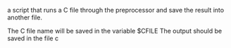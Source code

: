  a script that runs a C file through the preprocessor and save the result into another file.

The C file name will be saved in the variable $CFILE
The output should be saved in the file c
